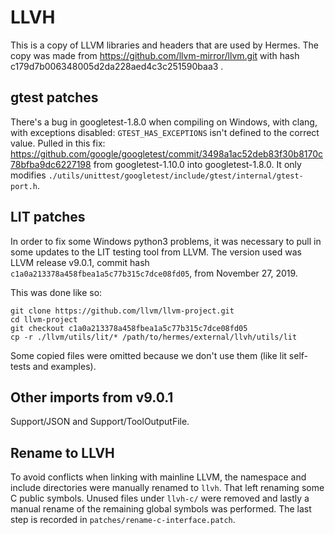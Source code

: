 # LLVH

This is a copy of LLVM libraries and headers that are used by Hermes.
The copy was made from https://github.com/llvm-mirror/llvm.git with
hash c179d7b006348005d2da228aed4c3c251590baa3 .

## gtest patches

There's a bug in googletest-1.8.0 when compiling on Windows, with clang,
with exceptions disabled: `GTEST_HAS_EXCEPTIONS` isn't defined to the correct
value.
Pulled in this fix: https://github.com/google/googletest/commit/3498a1ac52deb83f30b8170c78bfba9dc6227198
from googletest-1.10.0 into googletest-1.8.0.
It only modifies `./utils/unittest/googletest/include/gtest/internal/gtest-port.h`.


## LIT patches

In order to fix some Windows python3 problems, it was necessary to pull in some
updates to the LIT testing tool from LLVM.
The version used was LLVM release v9.0.1,
commit hash `c1a0a213378a458fbea1a5c77b315c7dce08fd05`, from November 27, 2019.

This was done like so:
```
git clone https://github.com/llvm/llvm-project.git
cd llvm-project
git checkout c1a0a213378a458fbea1a5c77b315c7dce08fd05
cp -r ./llvm/utils/lit/* /path/to/hermes/external/llvh/utils/lit
```

Some copied files were omitted because we don't use them
(like lit self-tests and examples).

## Other imports from v9.0.1

Support/JSON and Support/ToolOutputFile.

## Rename to LLVH

To avoid conflicts when linking with mainline LLVM, the namespace and include directories were
manually renamed to `llvh`. That left renaming some C public symbols. Unused files under `llvh-c/`
were removed and lastly a manual rename of the remaining global symbols was performed. The last
step is recorded in `patches/rename-c-interface.patch`.
